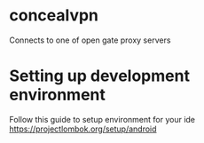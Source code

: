 # concealvpn
Connects to one of open gate proxy servers

# Setting up development environment
Follow this guide to setup environment for your ide
https://projectlombok.org/setup/android
